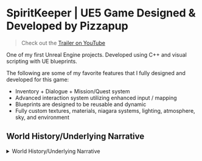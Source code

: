 # SpiritKeeper | UE5 Game Designed &amp; Developed by Pizzapup

> Check out the [Trailer on YouTube](https://youtu.be/PZP7UQ7snKM)

One of my first Unreal Engine projects. Developed using C++ and visual scripting with UE blueprints. 

The following are some of my favorite features that I fully designed and developed for this game:
- Inventory + Dialogue + Mission/Quest system
- Advanced interaction system utilizing enhanced input / mapping
- Blueprints are designed to be reusable and dynamic
- Fully custom textures, materials, niagara systems, lighting, atmosphere, sky, and environment


<!-- ![SpiritKeeper](./imgs/spiritKeeperVideoPreview.png) -->

## World History/Underlying Narrative

<details><summary>World History/Underlying Narrative</summary>

  <br/>
&nbsp;&nbsp;&nbsp;&nbsp;&nbsp;&nbsp; Behind every town is a Spirit Keeper. Spirit Keepers are responsible for ushering souls of
residents into the town through the Spirit Well. The size, location, and inhabitants of the town
are all decided by the Spirit Keeper. The key resident the Spirit Keeper chooses is the Innkeeper.
Innkeepers are the heart and soul of each community. The Innkeeper greets new arrivals and
helps them settle into their new home.

&nbsp;&nbsp;&nbsp;&nbsp;&nbsp;&nbsp; The Innkeeper helps direct the Spirit Keeper along on their journey to fill the town and
discover themselves in the process. As the founders of each town, Spirit Keepers are
responsible for filling it with residents. Key citizen slots (merchant, gardener, metalsmith,
angler, etc) are listed on the “Town Log” and must be carefully filled. Residents can often
summon their friends and family into the town without needing the formality of the Spirit
Keeper.

&nbsp;&nbsp;&nbsp;&nbsp;&nbsp;&nbsp; To create a cozy, cohesive environment a “Request Ticket” system is used. A Request
Ticket is filled out with a spirit’s name and given to the Spirit Keeper for passage through the
Spirit Well and residency in the town. Request tickets are planted in the “Yard” of the Spirit
Keeper cave. Once planted, the Spirit Keeper can access all the information needed on how to
summon the spirit (the ticket is planted (buried) in a plot and a tombstone grows out displaying
a little info on the spirit – info is updated in the Spirit Keeper’s journal).

</details>
